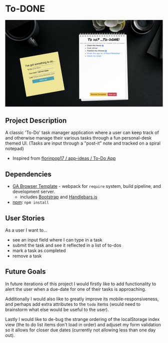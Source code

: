 # To-DONE

![](public/screenshot.jpeg)

## Project Description
A classic 'To-Do' task manager application where a user can keep track of and otherwise manage their various tasks through a fun personal-desk themed UI. (Tasks are input through a "post-it" note and tracked on a spiral notepad)
- Inspired from [florinpop17 / app-ideas / To-Do App](https://github.com/florinpop17/app-ideas/blob/master/Projects/2-Intermediate/To-Do-App.md)

## Dependencies
* [GA Browser Template](https://git.generalassemb.ly/ga-wdi-boston/browser-template) - webpack for `require` system, build pipeline, and development server.
  - includes [Bootstrap](https://getbootstrap.com/docs/4.5/getting-started/introduction/) and [Handlebars.js](https://handlebarsjs.com/guide/)
* [npm](https://www.npmjs.com/): `npm install`

## User Stories
As a user I want to...
* see an input field where I can type in a task
* submit the task and see it reflected in a list of to-dos
* mark a task as completed
* remove a task

## Future Goals
In future iterations of this project I would firstly like to add functionality to alert the user when a due-date for one of their tasks is approaching.

Additionally I would also like to greatly improve its mobile-responsiveness, and perhaps add extra attributes to the `todo` items (would need to brainstorm what else would be useful to the user).

Lastly I would like to de-bug the strange ordering of the localStorage index view (the to do list items don't load in order) and adjuset my form validation so it allows for closer due dates (currently not allowing less than one day out).
